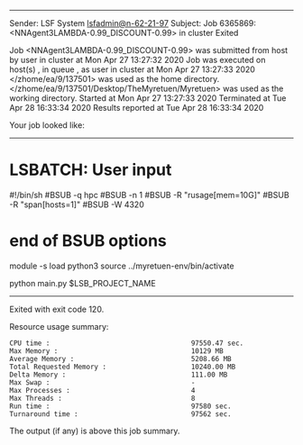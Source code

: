 
------------------------------------------------------------
Sender: LSF System <lsfadmin@n-62-21-97>
Subject: Job 6365869: <NNAgent3LAMBDA-0.99_DISCOUNT-0.99> in cluster <dcc> Exited

Job <NNAgent3LAMBDA-0.99_DISCOUNT-0.99> was submitted from host <n-62-30-8> by user <s183914> in cluster <dcc> at Mon Apr 27 13:27:32 2020
Job was executed on host(s) <n-62-21-97>, in queue <hpc>, as user <s183914> in cluster <dcc> at Mon Apr 27 13:27:33 2020
</zhome/ea/9/137501> was used as the home directory.
</zhome/ea/9/137501/Desktop/TheMyretuen/Myretuen> was used as the working directory.
Started at Mon Apr 27 13:27:33 2020
Terminated at Tue Apr 28 16:33:34 2020
Results reported at Tue Apr 28 16:33:34 2020

Your job looked like:

------------------------------------------------------------
# LSBATCH: User input
#!/bin/sh
#BSUB -q hpc
#BSUB -n 1
#BSUB -R "rusage[mem=10G]"
#BSUB -R "span[hosts=1]"
#BSUB -W 4320
# end of BSUB options

module -s load python3
source ../myretuen-env/bin/activate

python main.py $LSB_PROJECT_NAME


------------------------------------------------------------

Exited with exit code 120.

Resource usage summary:

    CPU time :                                   97550.47 sec.
    Max Memory :                                 10129 MB
    Average Memory :                             5208.66 MB
    Total Requested Memory :                     10240.00 MB
    Delta Memory :                               111.00 MB
    Max Swap :                                   -
    Max Processes :                              4
    Max Threads :                                8
    Run time :                                   97580 sec.
    Turnaround time :                            97562 sec.

The output (if any) is above this job summary.


